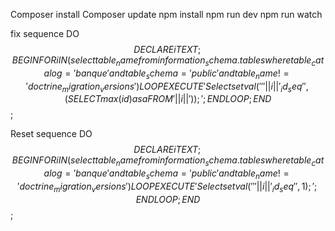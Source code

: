 Composer install
Composer update
npm install
npm run dev 
npm run watch

fix sequence
DO $$
DECLARE 
i TEXT;
BEGIN
    FOR i IN (select table_name from information_schema.tables where table_catalog='banque' and table_schema='public' and table_name!='doctrine_migration_versions') LOOP
    EXECUTE 'Select setval('''||i||'_id_seq'', (SELECT max(id) as a FROM '|| i ||'));';
    END LOOP;
END$$;


Reset sequence
DO $$
DECLARE 
i TEXT;
BEGIN
    FOR i IN (select table_name from information_schema.tables where table_catalog='banque' and table_schema='public' and table_name!='doctrine_migration_versions') LOOP
    EXECUTE 'Select setval('''||i||'_id_seq'', 1);';
    END LOOP;
END$$;